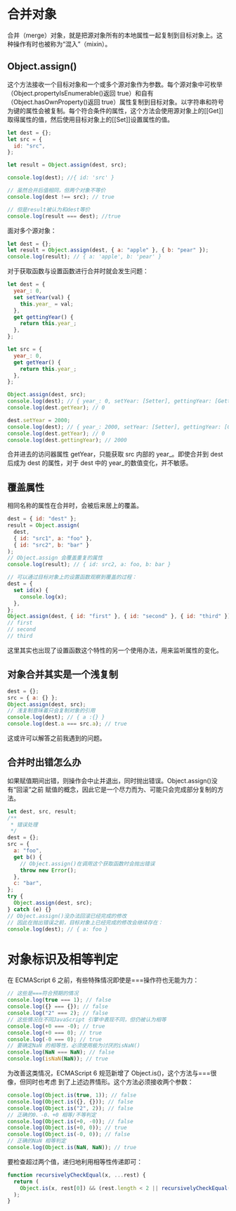 # 合并对象

合并（merge）对象，就是把源对象所有的本地属性一起复制到目标对象上。这种操作有时也被称为“混入”（mixin）。

## Object.assign()

这个方法接收一个目标对象和一个或多个源对象作为参数。每个源对象中可枚举（Object.propertyIsEnumerable()返回 true）和自有（Object.hasOwnProperty()返回 true）属性复制到目标对象。以字符串和符号为键的属性会被复制。每个符合条件的属性，这个方法会使用源对象上的[[Get]]取得属性的值，然后使用目标对象上的[[Set]]设置属性的值。

```javascript
let dest = {};
let src = {
  id: "src",
};

let result = Object.assign(dest, src);

console.log(dest); //{ id: 'src' }

// 虽然合并后值相同，但两个对象不等价
console.log(dest !== src); // true

// 但是result被认为和dest等价
console.log(result === dest); //true
```

面对多个源对象：

```javascript
let dest = {};
let result = Object.assign(dest, { a: "apple" }, { b: "pear" });
console.log(result); // { a: 'apple', b: 'pear' }
```

对于获取函数与设置函数进行合并时就会发生问题：

```javascript
let dest = {
  year_: 0,
  set setYear(val) {
    this.year_ = val;
  },
  get gettingYear() {
    return this.year_;
  },
};

let src = {
  year_: 0,
  get getYear() {
    return this.year_;
  },
};

Object.assign(dest, src);
console.log(dest); // { year_: 0, setYear: [Setter], gettingYear: [Getter], getYear: 0 }
console.log(dest.getYear); // 0

dest.setYear = 2000;
console.log(dest); // { year_: 2000, setYear: [Setter], gettingYear: [Getter], getYear: 0 }
console.log(dest.getYear); // 0
console.log(dest.gettingYear); // 2000
```

合并进去的访问器属性 getYear，只能获取 src 内部的 year\_。即使合并到 dest 后成为 dest 的属性，对于 dest 中的 year\_的数值变化，并不敏感。

## 覆盖属性

相同名称的属性在合并时，会被后来居上的覆盖。

```javascript
dest = { id: "dest" };
result = Object.assign(
  dest,
  { id: "src1", a: "foo" },
  { id: "src2", b: "bar" }
);
// Object.assign 会覆盖重复的属性
console.log(result); // { id: src2, a: foo, b: bar }

// 可以通过目标对象上的设置函数观察到覆盖的过程：
dest = {
  set id(x) {
    console.log(x);
  },
};
Object.assign(dest, { id: "first" }, { id: "second" }, { id: "third" });
// first
// second
// third
```

这里其实也出现了设置函数这个特性的另一个使用办法，用来监听属性的变化。

## 对象合并其实是一个浅复制

```javascript
dest = {};
src = { a: {} };
Object.assign(dest, src);
// 浅复制意味着只会复制对象的引用
console.log(dest); // { a :{} }
console.log(dest.a === src.a); // true
```

这或许可以解答之前我遇到的问题。

## 合并时出错怎么办

如果赋值期间出错，则操作会中止并退出，同时抛出错误。Object.assign()没有“回滚”之前
赋值的概念，因此它是一个尽力而为、可能只会完成部分复制的方法。

```javascript
let dest, src, result;
/**
 * 错误处理
 */
dest = {};
src = {
  a: "foo",
  get b() {
    // Object.assign()在调用这个获取函数时会抛出错误
    throw new Error();
  },
  c: "bar",
};
try {
  Object.assign(dest, src);
} catch (e) {}
// Object.assign()没办法回滚已经完成的修改
// 因此在抛出错误之前，目标对象上已经完成的修改会继续存在：
console.log(dest); // { a: foo }
```

# 对象标识及相等判定

在 ECMAScript 6 之前，有些特殊情况即使是===操作符也无能为力：

```javascript
// 这些是===符合预期的情况
console.log(true === 1); // false
console.log({} === {}); // false
console.log("2" === 2); // false
// 这些情况在不同JavaScript 引擎中表现不同，但仍被认为相等
console.log(+0 === -0); // true
console.log(+0 === 0); // true
console.log(-0 === 0); // true
// 要确定NaN 的相等性，必须使用极为讨厌的isNaN()
console.log(NaN === NaN); // false
console.log(isNaN(NaN)); // true
```

为改善这类情况，ECMAScript 6 规范新增了 Object.is()，这个方法与===很像，但同时也考虑
到了上述边界情形。这个方法必须接收两个参数：

```javascript
console.log(Object.is(true, 1)); // false
console.log(Object.is({}, {})); // false
console.log(Object.is("2", 2)); // false
// 正确的0、-0、+0 相等/不等判定
console.log(Object.is(+0, -0)); // false
console.log(Object.is(+0, 0)); // true
console.log(Object.is(-0, 0)); // false
// 正确的NaN 相等判定
console.log(Object.is(NaN, NaN)); // true
```

要检查超过两个值，递归地利用相等性传递即可：

```javascript
function recursivelyCheckEqual(x, ...rest) {
  return (
    Object.is(x, rest[0]) && (rest.length < 2 || recursivelyCheckEqual(...rest))
  );
}
```

